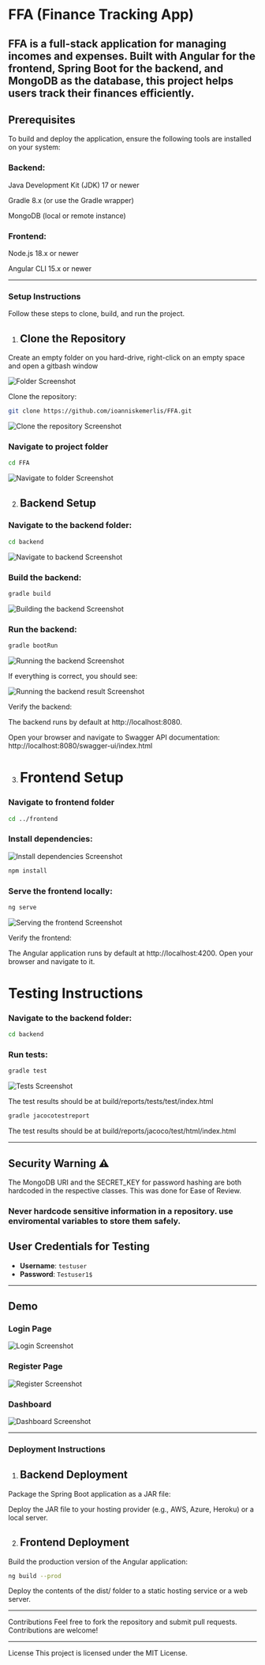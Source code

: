 # FFA (Finance Tracking App)
FFA is a full-stack application for managing incomes and expenses. Built with Angular for the frontend, Spring Boot for the backend, and MongoDB as the database, this project helps users track their finances efficiently.
---

## Prerequisites
To build and deploy the application, ensure the following tools are installed on your system:

### Backend:
Java Development Kit (JDK) 17 or newer

Gradle 8.x (or use the Gradle wrapper)

MongoDB (local or remote instance)

### Frontend:
Node.js 18.x or newer

Angular CLI 15.x or newer

---


### Setup Instructions
Follow these steps to clone, build, and run the project.

1. ## Clone the Repository
Create an empty folder on you hard-drive, right-click on an empty space and open a gitbash window

![Folder Screenshot](https://github.com/ioanniskemerlis/FFA/blob/main/images/folder.PNG?raw=true "Folder Screenshot")

Clone the repository:

```bash
git clone https://github.com/ioanniskemerlis/FFA.git
```

![Clone the repository Screenshot](https://github.com/ioanniskemerlis/FFA/blob/main/images/clone.PNG?raw=true "Clone the repository Screenshot")


### Navigate to project folder

```bash
cd FFA
```

![Navigate to folder Screenshot](https://github.com/ioanniskemerlis/FFA/blob/main/images/navigate.PNG?raw=true "Navigate to folder Screenshot")


2. ## Backend Setup
### Navigate to the backend folder:

```bash
cd backend
```

![Navigate to backend Screenshot](https://github.com/ioanniskemerlis/FFA/blob/main/images/navigate2.PNG?raw=true "Navigate to backend Screenshot")


### Build the backend:

```bash
gradle build
```

![Building the backend Screenshot](https://github.com/ioanniskemerlis/FFA/blob/main/images/gbuild.PNG?raw=true "Building the backend Screenshot")


### Run the backend:

```bash
gradle bootRun
```

![Running the backend Screenshot](https://github.com/ioanniskemerlis/FFA/blob/main/images/grun.PNG?raw=true "Running the backend Screenshot")


If everything is correct, you should see: 

![Running the backend result Screenshot](https://github.com/ioanniskemerlis/FFA/blob/main/images/grun1.PNG?raw=true "Running the backend result Screenshot")

Verify the backend:

The backend runs by default at http://localhost:8080.

Open your browser and navigate to Swagger API documentation: http://localhost:8080/swagger-ui/index.html


3. # Frontend Setup

### Navigate to frontend folder
```bash
cd ../frontend
```

### Install dependencies:

![Install dependencies Screenshot](https://github.com/ioanniskemerlis/FFA/blob/main/images/installdep.PNG?raw=true "Install dependencies Screenshot")
```bash
npm install
```


### Serve the frontend locally:

```bash
ng serve
```

![Serving the frontend Screenshot](https://github.com/ioanniskemerlis/FFA/blob/main/images/serve.PNG?raw=true "Serving the frontend Screenshot")


Verify the frontend:

The Angular application runs by default at http://localhost:4200. Open your browser and navigate to it.


# Testing Instructions

### Navigate to the backend folder:
```bash
cd backend
```
### Run tests:

```bash
gradle test
```
![Tests Screenshot](https://github.com/ioanniskemerlis/FFA/blob/main/images/tests.PNG?raw=true "Tests Screenshot")


The test results should be at build/reports/tests/test/index.html

```bash
gradle jacocotestreport
```
The test results should be at build/reports/jacoco/test/html/index.html

---


## Security Warning ⚠️
The MongoDB URI and the SECRET_KEY for password hashing are both hardcoded in the respective classes. This was done for Ease of Review.
### **Never hardcode sensitive information in a repository.**  use enviromental variables to store them safely.

## User Credentials for Testing
- **Username**: `testuser`
- **Password**: `Testuser1$`

---

## Demo
### Login Page

![Login Screenshot](https://github.com/ioanniskemerlis/FFA/blob/main/images/login.PNG?raw=true "Tests Screenshot")

### Register Page

![Register Screenshot](https://github.com/ioanniskemerlis/FFA/blob/main/images/register.PNG?raw=true "Tests Screenshot")

### Dashboard

![Dashboard Screenshot](https://github.com/ioanniskemerlis/FFA/blob/main/images/dashboard.PNG?raw=true "Tests Screenshot")

---
### Deployment Instructions

1. ## Backend Deployment

Package the Spring Boot application as a JAR file:

Deploy the JAR file to your hosting provider (e.g., AWS, Azure, Heroku) or a local server.

2. ## Frontend Deployment
Build the production version of the Angular application:

```bash
ng build --prod
```
Deploy the contents of the dist/ folder to a static hosting service or a web server.

---

Contributions
Feel free to fork the repository and submit pull requests. Contributions are welcome!

---
License
This project is licensed under the MIT License.